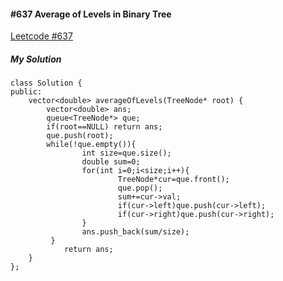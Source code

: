 #### #637 Average of Levels in Binary Tree
[Leetcode #637](https://leetcode.com/problems/average-of-levels-in-binary-tree/)  

##### My Solution
```
class Solution {
public:
    vector<double> averageOfLevels(TreeNode* root) {
        vector<double> ans;
        queue<TreeNode*> que;
        if(root==NULL) return ans;
        que.push(root);
        while(!que.empty()){
                int size=que.size();
                double sum=0;
                for(int i=0;i<size;i++){
                        TreeNode*cur=que.front();
                        que.pop();
                        sum+=cur->val;
                        if(cur->left)que.push(cur->left);
                        if(cur->right)que.push(cur->right);
                }
                ans.push_back(sum/size);
         }
            return ans;
    }
};
```
